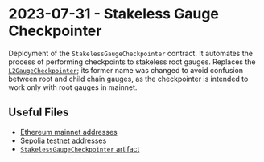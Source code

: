 # 2023-07-31 - Stakeless Gauge Checkpointer

Deployment of the `StakelessGaugeCheckpointer` contract. It automates the process of performing checkpoints to stakeless root gauges.
Replaces the [`L2GaugeCheckpointer`](../deprecated/20230527-l2-gauge-checkpointer/); its former name was changed to avoid confusion between root and child chain gauges, as the checkpointer is intended to work only with root gauges in mainnet.

## Useful Files

- [Ethereum mainnet addresses](./output/mainnet.json)
- [Sepolia testnet addresses](./output/sepolia.json)
- [`StakelessGaugeCheckpointer` artifact](./artifact/StakelessGaugeCheckpointer.json)

